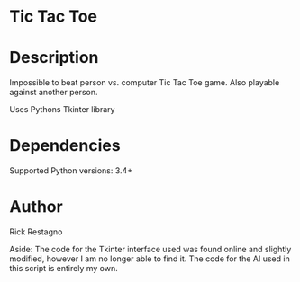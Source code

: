 Tic Tac Toe
=============

Description
===========
Impossible to beat person vs. computer Tic Tac Toe game. Also playable against another person.

Uses Pythons Tkinter library 

Dependencies
=================
Supported Python versions: 3.4+ 


Author
======
Rick Restagno

Aside: The code for the Tkinter interface used was found online and slightly modified, however I am no longer able to find it. The code for the AI used in this script is entirely my own. 
